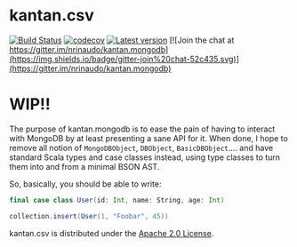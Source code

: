 # kantan.csv

[![Build Status](https://travis-ci.org/nrinaudo/kantan.mongodb.svg?branch=master)](https://travis-ci.org/nrinaudo/kantan.mongodb)
[![codecov](https://codecov.io/gh/nrinaudo/kantan.mongodb/branch/master/graph/badge.svg)](https://codecov.io/gh/nrinaudo/kantan.mongodb)
[![Latest version](https://index.scala-lang.org/nrinaudo/kantan.mongodb/kantan.mongodb/latest.svg)](https://index.scala-lang.org/nrinaudo/kantan.mongodb)
[![Join the chat at https://gitter.im/nrinaudo/kantan.mongodb](https://img.shields.io/badge/gitter-join%20chat-52c435.svg)](https://gitter.im/nrinaudo/kantan.mongodb)

# WIP!!

The purpose of kantan.mongodb is to ease the pain of having to interact with MongoDB by at least presenting a sane API
for it. When done, I hope to remove all notion of `MongoDBObject`, `DBObject`, `BasicDBObject`.... and have standard
Scala types and case classes instead, using type classes to turn them into and from a minimal BSON AST.

So, basically, you should be able to write:

```scala
final case class User(id: Int, name: String, age: Int)

collection.insert(User(1, "Foobar", 45))
```

kantan.csv is distributed under the [Apache 2.0 License](https://www.apache.org/licenses/LICENSE-2.0.html).
